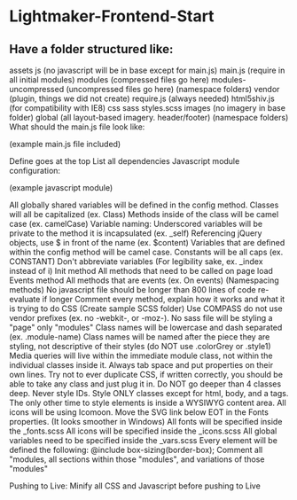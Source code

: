 Lightmaker-Frontend-Start
=========================

<h2>Have a folder structured like:</h2>
    assets
js (no javascript will be in base except for main.js)
main.js  (require in all initial modules)
modules (compressed files go here)
modules-uncompressed (uncompressed files go here)
(namespace folders)
vendor (plugin, things we did not create)
require.js (always needed)
html5shiv.js (for compatibility with IE8)
css
sass
styles.scss
images (no imagery in base folder)
global (all layout-based imagery. header/footer)
(namespace folders)
What should the main.js file look like:

(example main.js file included)

Define goes at the top
List all dependencies
Javascript module configuration:

(example javascript module)

All globally shared variables will be defined in the config method.
Classes will all be capitalized (ex. Class)
Methods inside of the class will be camel case (ex. camelCase)
Variable naming:
Underscored variables will be private to the method it is incapsulated (ex. _self)
Referencing jQuery objects, use $ in front of the name (ex. $content)
Variables that are defined within the config method will be camel case.
Constants will be all caps (ex. CONSTANT)
Don't abbreviate variables (For legibility sake, ex. _index instead of i)
Init method
All methods that need to be called on page load
Events method
All methods that are events (ex. On events)
(Namespacing methods)
No javascript file should be longer than 800 lines of code
re-evaluate if longer
Comment every method, explain how it works and what it is trying to do
CSS
(Create sample SCSS folder)
Use COMPASS do not use vendor prefixes (ex. no -webkit-, or -moz-).
No sass file will be styling a "page" only "modules"
Class names will be lowercase and dash separated (ex. .module-name)
Class names will be named after the piece they are styling, not descriptive of their styles (do NOT use .colorGrey or .style1)
Media queries will live within the immediate module class, not within the individual classes inside it.
Always tab space and put properties on their own lines.
Try not to ever duplicate CSS, if written correctly, you should be able to take any class and just plug it in.
Do NOT go deeper than 4 classes deep.
Never style IDs.
Style ONLY classes except for html, body, and a tags.
The only other time to style elements is inside a WYSIWYG content area.
All icons will be using Icomoon.
Move the SVG link below EOT in the Fonts properties. (It looks smoother in Windows)
All fonts will be specified inside the _fonts.scss
All icons will be specified inside the _icons.scss
All global variables need to be specified inside the _vars.scss
Every element will be defined the following:
@include box-sizing(border-box);
Comment all "modules, all sections within those "modules", and variations of those "modules"

Pushing to Live:
Minify all CSS and Javascript before pushing to Live
